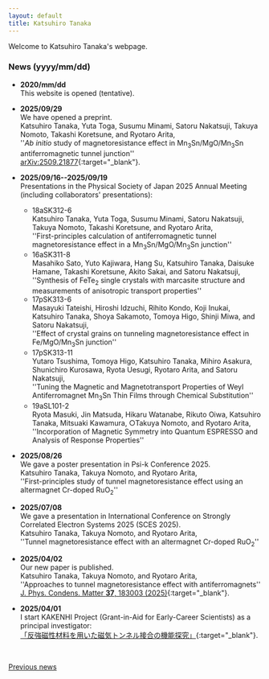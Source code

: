 ```yaml
---
layout: default
title: Katsuhiro Tanaka
---
```


Welcome to Katsuhiro Tanaka's webpage.  

### News (yyyy/mm/dd)
- **2020/mm/dd**   
  This website is opened (tentative).   

- **2025/09/29**    
  We have opened a preprint.       
  Katsuhiro Tanaka, Yuta Toga, Susumu Minami, Satoru Nakatsuji, Takuya Nomoto, Takashi Koretsune, and Ryotaro Arita,   
  ''<i>Ab initio</i> study of magnetoresistance effect in Mn<sub>3</sub>Sn/MgO/Mn<sub>3</sub>Sn antiferromagnetic tunnel junction''   
  [arXiv:2509.21877](https://doi.org/10.48550/arXiv.2509.21877){:target="_blank"}.    

- **2025/09/16--2025/09/19**  
  Presentations in the Physical Society of Japan 2025 Annual Meeting (including collaborators' presentations):      
  - 18aSK312-6    
    Katsuhiro Tanaka, Yuta Toga, Susumu Minami, Satoru Nakatsuji, Takuya Nomoto, Takashi Koretsune, and Ryotaro Arita,  
    ''First-principles calculation of antiferromagnetic tunnel magnetoresistance effect in a Mn<sub>3</sub>Sn/MgO/Mn<sub>3</sub>Sn junction''  
  - 16aSK311-8   
    Masahiko Sato, Yuto Kajiwara, Hang Su, Katsuhiro Tanaka, Daisuke Hamane, Takashi Koretsune, Akito Sakai, and Satoru Nakatsuji,    
    ''Synthesis of FeTe<sub>2</sub> single crystals with marcasite structure and measurements of anisotropic transport properties''  
  - 17pSK313-6    
    Masayuki Tateishi, Hiroshi Idzuchi, Rihito Kondo, Koji Inukai, Katsuhiro Tanaka, Shoya Sakamoto, Tomoya Higo, Shinji Miwa, and Satoru Nakatsuji,    
    ''Effect of crystal grains on tunneling magnetoresistance effect in Fe/MgO/Mn<sub>3</sub>Sn junction''  
  - 17pSK313-11   
    Yutaro Tsushima, Tomoya Higo, Katsuhiro Tanaka, Mihiro Asakura, Shunichiro Kurosawa, Ryota Uesugi, Ryotaro Arita, and Satoru Nakatsuji,  
    ''Tuning the Magnetic and Magnetotransport Properties of Weyl Antiferromagnet Mn<sub>3</sub>Sn Thin Films through Chemical Substitution''  
  - 19aSL101-2  
    Ryota Masuki, Jin Matsuda, Hikaru Watanabe, Rikuto Oiwa, Katsuhiro Tanaka, Mitsuaki Kawamura, ○Takuya Nomoto, and Ryotaro Arita,  
    ''Incorporation of Magnetic Symmetry into Quantum ESPRESSO and Analysis of Response Properties''  

- **2025/08/26**  
  We gave a poster presentation in Psi-k Conference 2025.   
  Katsuhiro Tanaka, Takuya Nomoto, and Ryotaro Arita,   
  ''First-principles study of tunnel magnetoresistance effect using an altermagnet Cr-doped RuO<sub>2</sub>''  

- **2025/07/08**   
  We gave a presentation in International Conference on Strongly Correlated Electron Systems 2025 (SCES 2025).    
  Katsuhiro Tanaka, Takuya Nomoto, and Ryotaro Arita,   
  ''Tunnel magnetoresistance effect with an altermagnet Cr-doped RuO<sub>2</sub>''    

- **2025/04/02**  
  Our new paper is published.       
  Katsuhiro Tanaka, Takuya Nomoto, and Ryotaro Arita,   
  ''Approaches to tunnel magnetoresistance effect with antiferromagnets''   
  [J. Phys. Condens. Matter **37**, 183003 (2025)](https://doi.org/10.1088/1361-648X/adc05e){:target="_blank"}.    

- **2025/04/01**  
  I start KAKENHI Project (Grant-in-Aid for Early-Career Scientists) as a principal investigator:  
  [「反強磁性材料を用いた磁気トンネル接合の機能探究」](https://kaken.nii.ac.jp/en/grant/KAKENHI-PROJECT-25K17935/){:target="_blank"}.      

<br>

[Previous news](/en/prevnews_e.html)
